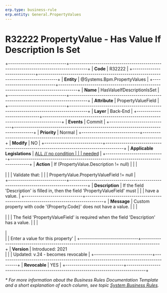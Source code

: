 ```yaml
---
erp.type: business-rule
erp.entity: General.PropertyValues
---
```


# R32222 PropertyValue - Has Value If Description Is Set
+-----------------------------+---------------------------------------------------------------------------------------+
| **Code**                    | R32222                                                                                |
+-----------------------------+---------------------------------------------------------------------------------------+
| **Entity**                  | @Systems.Bpm.PropertyValues                                                           |
+-----------------------------+---------------------------------------------------------------------------------------+
| **Name**                    | HasValueIfDescriptionIsSet                                                            |
+-----------------------------+---------------------------------------------------------------------------------------+
| **Attribute**               | PropertyValueField                                                                    |
+-----------------------------+---------------------------------------------------------------------------------------+
| **Layer**                   | Back-End                                                                              |
+-----------------------------+---------------------------------------------------------------------------------------+
| **Events**                  | Commit                                                                                |
+-----------------------------+---------------------------------------------------------------------------------------+
| **Priority**                | Normal                                                                                |
+-----------------------------+---------------------------------------------------------------------------------------+
| **Modify**                  | NO                                                                                    |
+-----------------------------+---------------------------------------------------------------------------------------+
| **Applicable Legislations** | [ALL // no condition                                                                  |
|                             | needed](xref:applicable-legislations)                                                 |
+-----------------------------+---------------------------------------------------------------------------------------+
| **Action**                  | If (PropertyValue.Description != null)                                                |
|                             | <br/><br/>                                                                            |
|                             | Validate that:                                                                        |
|                             | PropertyValue.PropertyValueField != null                                              |                    
+-----------------------------+---------------------------------------------------------------------------------------+
| **Description**             | If the field 'Description' is filled in, then the field 'PropertyValueField' must     |
|                             | have a value.                                                                         |
+-----------------------------+---------------------------------------------------------------------------------------+
| **Message**                 | Custom property with code '{Property.Code}' does not have a value.                    |
|                             | <br/><br/>                                                                            |
|                             | The field 'PropertyValueField' is required when the field 'Description' has a value.  |
|                             | <br/><br/>                                                                            |                             
|                             | Еnter a value for this property'                                                      |
+-----------------------------+---------------------------------------------------------------------------------------+
| **Version**                 | Introduced: 2021 <br>                                                                 |
|                             | Updated: v.24 - becomes revocable                                                     |
+-----------------------------+---------------------------------------------------------------------------------------+
| **Revocable**               | YES                                                                                   |
+-----------------------------+---------------------------------------------------------------------------------------+

*\* For more information about the Business Rules Documentation Template and a short explanation of each column, see
topic [System Business Rules](../templates/template-description-system-business-rules.md).*
